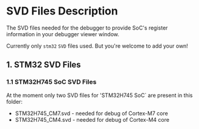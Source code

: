 # SVD Files Description

The SVD files needed for the debugger to provide SoC's register information in
your debugger viewer window. 

Currently only `stm32` `SVD` files used. But you're welcome to add your own!

## 1. STM32 SVD Files

### 1.1 STM32H745 SoC SVD Files
At the moment only two SVD files for 'STM32H745 SoC` are present in this folder:
* STM32H745_CM7.svd - needed for debug of Cortex-M7 core
* STM32H745_CM4.svd - needed for debug of Cortex-M4 core
